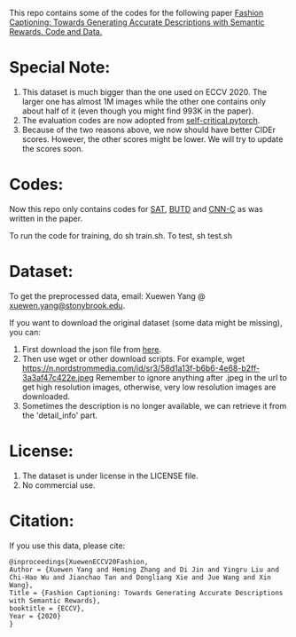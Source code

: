 This repo contains some of the codes for the following paper [Fashion Captioning: Towards Generating Accurate Descriptions with Semantic Rewards. Code and Data.](https://arxiv.org/abs/2008.02693)

# Special Note:
1. This dataset is much bigger than the one used on ECCV 2020. The larger one has almost 1M images while the other one contains only about half of it (even though you might find 993K in the paper).
2. The evaluation codes are now adopted from [self-critical.pytorch](https://github.com/ruotianluo/self-critical.pytorch).
3. Because of the two reasons above, we now should have better CIDEr scores. However, the other scores might be lower. We will try to update the scores soon.

# Codes:
Now this repo only contains codes for [SAT](https://arxiv.org/abs/1502.03044), [BUTD](https://arxiv.org/abs/1707.07998) and [CNN-C](https://arxiv.org/abs/1711.09151) as was written in the paper.

To run the code for training, do sh train.sh. To test, sh test.sh
# Dataset:
To get the preprocessed data, email: Xuewen Yang @ xuewen.yang@stonybrook.edu.

If you want to download the original dataset (some data might be missing), you can:
1. First download the json file from [here](https://drive.google.com/file/d/1IqsiHFF3SkU6NHuaLcGByMN0-HF01dFD/view?usp=sharing).
2. Then use wget or other download scripts. For example, wget https://n.nordstrommedia.com/id/sr3/58d1a13f-b6b6-4e68-b2ff-3a3af47c422e.jpeg
Remember to ignore anything after .jpeg in the url to get high resolution images, otherwise, very low resolution images are downloaded.
3. Sometimes the description is no longer available, we can retrieve it from the 'detail_info' part.

# License:
1. The dataset is under license in the LICENSE file.
2. No commercial use.

# Citation:
If you use this data, please cite:
```
@inproceedings{XuewenECCV20Fashion,
Author = {Xuewen Yang and Heming Zhang and Di Jin and Yingru Liu and Chi-Hao Wu and Jianchao Tan and Dongliang Xie and Jue Wang and Xin Wang},
Title = {Fashion Captioning: Towards Generating Accurate Descriptions with Semantic Rewards},
booktitle = {ECCV},
Year = {2020}
}
```


